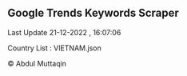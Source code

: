 

## Google Trends Keywords Scraper 
 
Last Update 21-12-2022 , 16:07:06

Country List :
VIETNAM.json



© Abdul Muttaqin 
